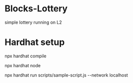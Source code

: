 # Blocks-Lottery
simple lottery running on L2



# Hardhat setup 

npx hardhat compile

npx hardhat node

npx hardhat run scripts/sample-script.js --network localhost